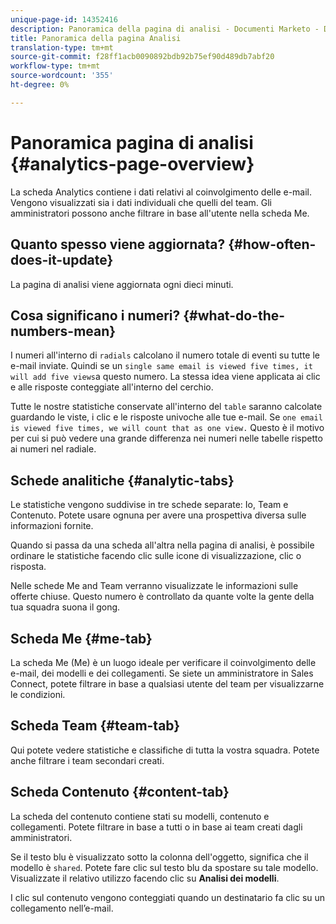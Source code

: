 ```yaml
---
unique-page-id: 14352416
description: Panoramica della pagina di analisi - Documenti Marketo - Documentazione del prodotto
title: Panoramica della pagina Analisi
translation-type: tm+mt
source-git-commit: f28ff1acb0090892bdb92b75ef90d489db7abf20
workflow-type: tm+mt
source-wordcount: '355'
ht-degree: 0%

---
```



# Panoramica pagina di analisi {#analytics-page-overview}

La scheda Analytics contiene i dati relativi al coinvolgimento delle e-mail. Vengono visualizzati sia i dati individuali che quelli del team. Gli amministratori possono anche filtrare in base all&#39;utente nella scheda Me.

## Quanto spesso viene aggiornata? {#how-often-does-it-update}

La pagina di analisi viene aggiornata ogni dieci minuti.

## Cosa significano i numeri? {#what-do-the-numbers-mean}

I numeri all&#39;interno di `radials` calcolano il numero totale di eventi su tutte le e-mail inviate. Quindi se un `single same email is viewed five times, it will add five views`a questo numero. La stessa idea viene applicata ai clic e alle risposte conteggiate all&#39;interno del cerchio.

Tutte le nostre statistiche conservate all&#39;interno del `table` saranno calcolate guardando le viste, i clic e le risposte univoche alle tue e-mail. Se `one email is viewed five times, we will count that as one view.` Questo è il motivo per cui si può vedere una grande differenza nei numeri nelle tabelle rispetto ai numeri nel radiale.

## Schede analitiche {#analytic-tabs}

Le statistiche vengono suddivise in tre schede separate: Io, Team e Contenuto. Potete usare ognuna per avere una prospettiva diversa sulle informazioni fornite.

Quando si passa da una scheda all&#39;altra nella pagina di analisi, è possibile ordinare le statistiche facendo clic sulle icone di visualizzazione, clic o risposta.

Nelle schede Me and Team verranno visualizzate le informazioni sulle offerte chiuse. Questo numero è controllato da quante volte la gente della tua squadra suona il gong.

## Scheda Me {#me-tab}

La scheda Me (Me) è un luogo ideale per verificare il coinvolgimento delle e-mail, dei modelli e dei collegamenti. Se siete un amministratore in Sales Connect, potete filtrare in base a qualsiasi utente del team per visualizzarne le condizioni.

## Scheda Team {#team-tab}

Qui potete vedere statistiche e classifiche di tutta la vostra squadra. Potete anche filtrare i team secondari creati.

## Scheda Contenuto {#content-tab}

La scheda del contenuto contiene stati su modelli, contenuto e collegamenti. Potete filtrare in base a tutti o in base ai team creati dagli amministratori.

Se il testo blu è visualizzato sotto la colonna dell&#39;oggetto, significa che il modello è `shared`. Potete fare clic sul testo blu da spostare su tale modello. Visualizzate il relativo utilizzo facendo clic su **Analisi dei modelli**.

I clic sul contenuto vengono conteggiati quando un destinatario fa clic su un collegamento nell’e-mail.
